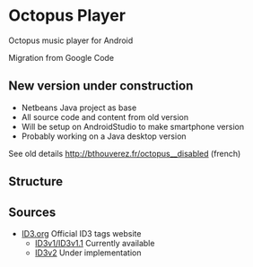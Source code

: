 # Octopus Player
Octopus music player for Android

Migration from Google Code

## New version under construction
* Netbeans Java project as base
* All source code and content from old version
* Will be setup on AndroidStudio to make smartphone version
* Probably working on a Java desktop version

See old details http://bthouverez.fr/octopus__disabled (french)

## Structure

## Sources
* [ID3.org]( http://id3.org/ ) Official ID3 tags website
  * [ID3v1/ID3v1.1]( http://id3.org/ID3v1 ) Currently available
  * [ID3v2]( http://id3.org/ID3v2Easy ) Under implementation 